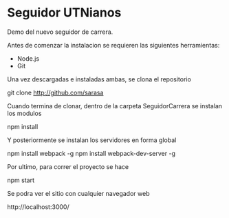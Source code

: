 # Seguidor UTNianos

Demo del nuevo seguidor de carrera.

Antes de comenzar la instalacion se requieren las siguientes herramientas:

- Node.js
- Git

Una vez descargadas e instaladas ambas, se clona el repositorio

git clone http://github.com/sarasa

Cuando termina de clonar, dentro de la carpeta SeguidorCarrera se instalan los modulos

npm install

Y posteriormente se instalan los servidores en forma global

npm install webpack -g
npm install webpack-dev-server -g

Por ultimo, para correr el proyecto se hace

npm start

Se podra ver el sitio con cualquier navegador web

http://localhost:3000/